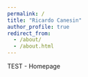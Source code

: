 ```yaml
---
permalink: /
title: "Ricardo Canesin"
author_profile: true
redirect_from: 
  - /about/
  - /about.html
---
```


TEST - Homepage